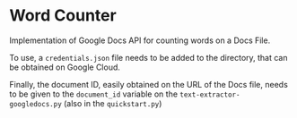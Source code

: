 # Word Counter
Implementation of Google Docs API for counting words on a Docs File.

To use, a `credentials.json` file needs to be added to the directory, that can be obtained on Google Cloud.

Finally, the document ID, easily obtained on the URL of the Docs file, needs to be given to the `document_id` variable on the `text-extractor-googledocs.py` (also in the `quickstart.py`)
